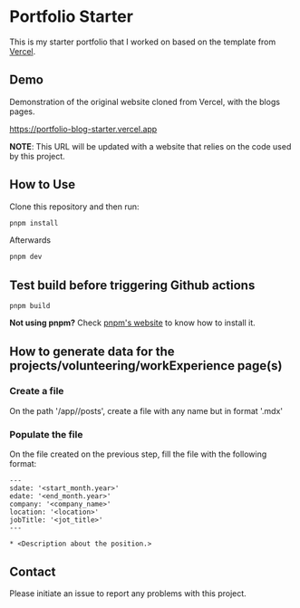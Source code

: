 # Portfolio Starter

This is my starter portfolio that I worked on based on the template from [Vercel](https://portfolio-blog-starter.vercel.app).

## Demo

Demonstration of the original website cloned from Vercel, with the blogs pages.

https://portfolio-blog-starter.vercel.app

**NOTE**: This URL will be updated with a website that relies on the code used by this project.

## How to Use

Clone this repository and then run:
```bash
pnpm install
```

Afterwards
```bash
pnpm dev
```

## Test build before triggering Github actions

````
pnpm build
````

**Not using pnpm?** Check [pnpm's website](https://pnpm.io/installation) to know how to install it.

## How to generate data for the projects/volunteering/workExperience page(s)

### Create a file 

On the path '/app/<folder>/posts', create a file with any name but in format '.mdx'

### Populate the file

On the file created on the previous step, fill the file with the following format:

``` 
---
sdate: '<start_month.year>'
edate: '<end_month.year>'
company: '<company_name>'
location: '<location>'
jobTitle: '<jot_title>'
---

* <Description about the position.>
```


## Contact

Please initiate an issue to report any problems with this project.